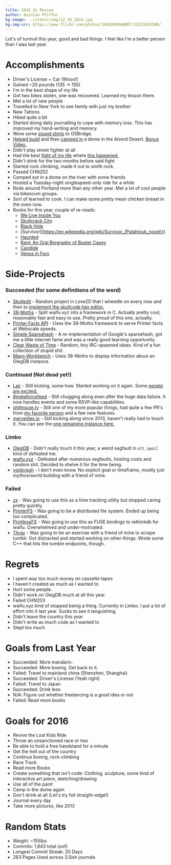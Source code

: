 ```yaml
---
title: 2015 In Review
author: Quinlan Pfiffer
bg-image: ../static/img/12_30_2014.jpg
bg-img-src: https://www.flickr.com/photos/104820964@N07/15221633500/
---
```


Lot's of turmoil this year, good and bad things. I feel like I'm a better person
than I was last year.

Accomplishments
===============

* Driver's License + Car (Wooo!)
* Gained ~20 pounds (135 -> 155)
* I'm in the best shape of my life
* Got two bikes stolen, one was recovered. Learned my lesson there.
* Met a lot of new people
* Travelled to New York to see family with just my brother
* New Tattoos
* Hiked quite a bit
* Started doing daily journalling to cope with memory loss. This has improved my
  hand-writing and memory.
* Wore some [stupid shirts](https://twitter.com/WAallLy/status/611664106894942208) to OSBridge.
* [Helped build](https://twitter.com/corporatesans/status/653452235158872064)
  and then [camped in](https://www.flickr.com/photos/104820964@N07/23783937410/in/datetaken-public/) a dome in the Alvord Desert.
  [Bonus Video.](https://www.youtube.com/watch?v=v2IuHmwoWjM)
* Didn't play street fighter at all
* Had the best [fight of my life](https://www.youtube.com/watch?v=Lvir6Jd0j_g)
  where [this happened.](http://giant.gfycat.com/MenacingShallowFrigatebird.gif)
* Didn't drink for the two months before said fight
* Started rock climbing, made it out to smith rock.
* Passed CHN202
* Camped out in a dome on the river with some friends
* Hosted a Tuesday-night singlespeed-only ride for a while
* Rode around Portland more than any other year. Met a lot of cool people via
  bikescum groups.
* Sort of learned to cook. I can make some pretty mean chicken breast in the
  oven now.
* Books for this year, couple of re-reads:
    * [We Live Inside You](http://www.amazon.com/Live-Inside-Jeremy-Robert-Johnson/dp/1933929065)
    * [Skullcrack City](http://www.amazon.com/Skullcrack-City-Jeremy-Robert-Johnson/dp/1621051714)
    * [Black Hole](http://www.amazon.com/Black-Hole-Novel-Bucky-Sinister/dp/1593766076)
    * [Survivor](https://en.wikipedia.org/wiki/Survivor_(Palahniuk_novel\))
    * [Haunted](https://en.wikipedia.org/wiki/Haunted_(Palahniuk_novel))
    * [Rant: An Oral Biography of Buster Casey](https://en.wikipedia.org/wiki/Rant_(novel))
    * [Candide](https://en.wikipedia.org/wiki/Candide)
    * [Venus in Furs](https://en.wikipedia.org/wiki/Venus_in_Furs)


Side-Projects
=============

### Succeeded (for some definitions of the word)
* [Skulledit](https://github.com/qpfiffer/skulledit) - Random project in Love2D
  that I wheedle on every now and then to [implement the skullcode hex editor.](http://skullcode.com/)
* [38-Moths](https://github.com/qpfiffer/38-Moths) - Split waifu.xyz into a
  framework in C. Actually pretty cool, reasonably fast and easy to use. Pretty proud
  of this one, actually.
* [Printer Facts API](https://github.com/qpfiffer/Printer-Facts-API) - Uses the
  38-Moths framework to serve Printer facts at Webscale speeds.
* [Simple Sparsehash](https://github.com/qpfiffer/Simple-Sparsehash) - A
  re-implementation of Google's sparsehash, got me a little internet fame and
  was a really good learning opportunity.
* [Clear Waste of Time](https://github.com/infoforcefeed/Clear-Waste-of-Time) -
  Random, tiny IRC-spawned ideas. Kind of a fun collection of stupid shit.
* [Mayo-Workbench](https://github.com/infoforcefeed/mayo-workbench) - Uses
  38-Moths to display information about an OlegDB instance.

### Continued (Not dead yet!)
* [Lair](https://github.com/qpfiffer/lair) - Still kicking, some how. Started
  working on it again. Some [people are excited.](https://github.com/qpfiffer/lair/commit/1b8699a7d63df7545c34320b8f17c37a64d9a40b)
* [#metaforcefeed](https://github.com/qpfiffer/metaforcefeed) - Still chugging
  along even after the huge data failure. It now handles events and some
  RSVP-like capabilities.
* [shithouse.tv](https://github.com/qpfiffer/shithouse.tv) - Still one of my
  more popular things, had quite a few PR's from [my favorite person](https://github.com/dequis) and a few new features.
* [merveilles.io](https://github.com/qpfiffer/merveilles_io) - Still kicking
  along since 2013, haven't really had to touch it. You can see the [one remaining instance here.](http://infoforcefeed.shithouse.tv/)

### Limbo
* [OlegDB](https://olegdb.org/) - Didn't really touch it this year, a weird
  segfault in `olt_spoil` kind of defeated me.
* [waifu.xyz](https://github.com/qpfiffer/waifu.xyz) - Defeated after numerous
  segfaults, hosting costs and random shit. Decided to shelve it for the time being.
* [voidcrash](https://github.com/qpfiffer/Voidcrash) - I don't even know. No
  explicit goal or timeframe, mostly just mythos/world building with a friend of mine.

### Failed
* [zx](https://github.com/qpfiffer/zx) - Was going to use this as a time
  tracking utility but stopped caring pretty quickly.
* [PrinterFS](https://github.com/infoforcefeed/PrinterFS) - Was going to be a
  distributed file system. Ended up being too complicated.
* [PrintlessFS](https://github.com/qpfiffer/PrintlessFS) - Was going to use
  this as FUSE bindings to rethinkdb for waifu. Overwhelmed and under-motivated.
* [Thray](https://github.com/infoforcefeed/thray) - Was going to be an exercise
  with a friend of mine to scrape tumblr. Got distracted and started working on
  other things. Wrote some C++ that hits the tumble endpoints, though.

Regrets
=======

* I spent way too much money on cassette tapes
* I haven't created as much as I wanted to
* Hurt some people.
* Didn't work on OlegDB much at all this year.
* Failed CHN203
* waifu.xyz kind of stopped being a thing. Currently in Limbo. I put a lot of
  effort into it last year. Sucks to see it languishing.
* Didn't leave the country this year
* Didn't write as much code as I wanted to
* Slept too much

Goals from Last Year
====================

* Succeeded: More mandarin.
* Succeeded: More boxing. Get back to it. 
* Failed: Travel to mainland china (Shenzhen, Shanghai)
* Succeeded: Driver's License (Yeah right)
* Failed: Travel to Japan
* Succeeded: Drink less
* N/A: Figure out whether freelancing is a good idea or not
* Failed: Read more books

Goals for 2016
==============

* Revive the Lost Kids Ride
* Throw an unsanctioned race or two
* Be able to hold a free handstand for a minute
* Get the hell out of the country
* Continue boxing, rock-climbing
* Race Track
* Read more Books
* Create something that isn't code: Clothing, sculpture, some kind of
  interactive art piece, sketching/drawing
* Use all of the paint
* Camp in the dome again
* Don't drink at all (Let's try full straight-edge!)
* Journal every day
* Take more pictures, like 2013

Random Stats
============
* Weight: ~155lbs
* Commits: 1,843 total (oof)
* Longest Commit Streak: 20 Days
* 263 Pages Used across 3.5ish journals
